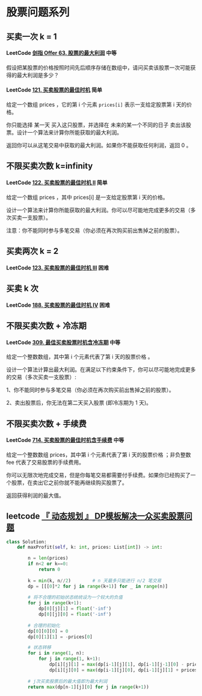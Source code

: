 # 股票问题系列

## 买卖一次 k = 1

#### LeetCode [剑指 Offer 63. 股票的最大利润](https://leetcode-cn.com/problems/gu-piao-de-zui-da-li-run-lcof/) 中等

假设把某股票的价格按照时间先后顺序存储在数组中，请问买卖该股票一次可能获得的最大利润是多少？



#### LeetCode [121. 买卖股票的最佳时机](https://leetcode-cn.com/problems/best-time-to-buy-and-sell-stock/) 简单



给定一个数组 prices ，它的第 i 个元素 `prices[i]` 表示一支给定股票第 i 天的价格。

你只能选择 某一天 买入这只股票，并选择在 未来的某一个不同的日子 卖出该股票。设计一个算法来计算你所能获取的最大利润。

返回你可以从这笔交易中获取的最大利润。如果你不能获取任何利润，返回 0 。

## 不限买卖次数 k=infinity

#### LeetCode [122. 买卖股票的最佳时机 II](https://leetcode-cn.com/problems/best-time-to-buy-and-sell-stock-ii/) 简单

给定一个数组 prices ，其中 prices[i] 是一支给定股票第 i 天的价格。

设计一个算法来计算你所能获取的最大利润。你可以尽可能地完成更多的交易（多次买卖一支股票）。

注意：你不能同时参与多笔交易（你必须在再次购买前出售掉之前的股票）。



## 买卖两次 k = 2

#### LeetCode [123. 买卖股票的最佳时机 III](https://leetcode-cn.com/problems/best-time-to-buy-and-sell-stock-iii/) 困难



## 买卖 k 次

#### LeetCode [188. 买卖股票的最佳时机 IV](https://leetcode-cn.com/problems/best-time-to-buy-and-sell-stock-iv/) 困难 



## 不限买卖次数 + 冷冻期

#### LeetCode [309. 最佳买卖股票时机含冷冻期](https://leetcode-cn.com/problems/best-time-to-buy-and-sell-stock-with-cooldown/) 中等

给定一个整数数组，其中第 i 个元素代表了第 i 天的股票价格 。

设计一个算法计算出最大利润。在满足以下约束条件下，你可以尽可能地完成更多的交易（多次买卖一支股票）:

1、你不能同时参与多笔交易（你必须在再次购买前出售掉之前的股票）。

2、卖出股票后，你无法在第二天买入股票 (即冷冻期为 1 天)。



## 不限买卖次数 + 手续费

#### LeetCode [714. 买卖股票的最佳时机含手续费](https://leetcode-cn.com/problems/best-time-to-buy-and-sell-stock-with-transaction-fee/) 中等

给定一个整数数组 prices，其中第 i 个元素代表了第 i 天的股票价格 ；非负整数 fee 代表了交易股票的手续费用。

你可以无限次地完成交易，但是你每笔交易都需要付手续费。如果你已经购买了一个股票，在卖出它之前你就不能再继续购买股票了。

返回获得利润的最大值。



## leetcode [『 动态规划 』 DP模板解决一众买卖股票问题](https://leetcode-cn.com/problems/best-time-to-buy-and-sell-stock-iv/solution/by-flix-us00/)



```python
class Solution:
    def maxProfit(self, k: int, prices: List[int]) -> int:

        n = len(prices)
        if n<2 or k==0:
            return 0
        
        k = min(k, n//2)        # n 天最多只能进行 n/2 笔交易
        dp = [[[0]*2 for j in range(k+1)] for _ in range(n)]
        
        # 将不合理的初始状态统统设为一个较大的负值
        for j in range(k+1):
            dp[0][j][1] = float('-inf')
            dp[0][j][0] = float('-inf')
        
        # 合理的初始化
        dp[0][0][0] = 0
        dp[0][1][1] = -prices[0]

        # 状态转移
        for i in range(1, n):
            for j in range(1, k+1):
                dp[i][j][1] = max(dp[i-1][j][1], dp[i-1][j-1][0] - prices[i])
                dp[i][j][0] = max(dp[i-1][j][0], dp[i-1][j][1] + prices[i])
        
        # j次买卖股票后的最大值即为最大利润
        return max(dp[n-1][j][0] for j in range(k+1))   


```

